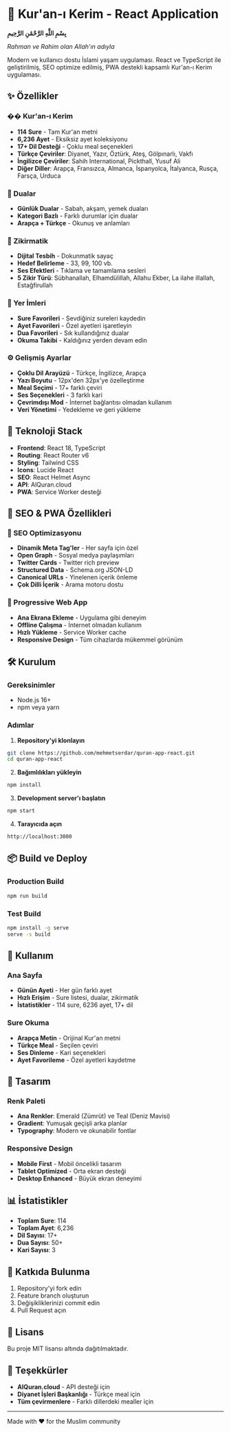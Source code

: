 # 🕌 Kur'an-ı Kerim - React Application
**بِسْمِ اللَّهِ الرَّحْمَٰنِ الرَّحِيمِ**

*Rahman ve Rahim olan Allah'ın adıyla*

Modern ve kullanıcı dostu İslami yaşam uygulaması. React ve TypeScript ile geliştirilmiş, SEO optimize edilmiş, PWA destekli kapsamlı Kur'an-ı Kerim uygulaması.

## ✨ Özellikler

### �� Kur'an-ı Kerim
- **114 Sure** - Tam Kur'an metni
- **6,236 Ayet** - Eksiksiz ayet koleksiyonu
- **17+ Dil Desteği** - Çoklu meal seçenekleri
- **Türkçe Çeviriler**: Diyanet, Yazır, Öztürk, Ateş, Gölpınarlı, Vakfı
- **İngilizce Çeviriler**: Sahih International, Pickthall, Yusuf Ali
- **Diğer Diller**: Arapça, Fransızca, Almanca, İspanyolca, İtalyanca, Rusça, Farsça, Urduca

### 🤲 Dualar
- **Günlük Dualar** - Sabah, akşam, yemek duaları
- **Kategori Bazlı** - Farklı durumlar için dualar
- **Arapça + Türkçe** - Okunuş ve anlamları

### 📿 Zikirmatik
- **Dijital Tesbih** - Dokunmatik sayaç
- **Hedef Belirleme** - 33, 99, 100 vb.
- **Ses Efektleri** - Tıklama ve tamamlama sesleri
- **5 Zikir Türü**: Sübhanallah, Elhamdülillah, Allahu Ekber, La ilahe illallah, Estağfirullah

### 🔖 Yer İmleri
- **Sure Favorileri** - Sevdiğiniz sureleri kaydedin
- **Ayet Favorileri** - Özel ayetleri işaretleyin
- **Dua Favorileri** - Sık kullandığınız dualar
- **Okuma Takibi** - Kaldığınız yerden devam edin

### ⚙️ Gelişmiş Ayarlar
- **Çoklu Dil Arayüzü** - Türkçe, İngilizce, Arapça
- **Yazı Boyutu** - 12px'den 32px'ye özelleştirme
- **Meal Seçimi** - 17+ farklı çeviri
- **Ses Seçenekleri** - 3 farklı kari
- **Çevrimdışı Mod** - İnternet bağlantısı olmadan kullanım
- **Veri Yönetimi** - Yedekleme ve geri yükleme

## 🚀 Teknoloji Stack

- **Frontend**: React 18, TypeScript
- **Routing**: React Router v6
- **Styling**: Tailwind CSS
- **Icons**: Lucide React
- **SEO**: React Helmet Async
- **API**: AlQuran.cloud
- **PWA**: Service Worker desteği

## 📱 SEO & PWA Özellikleri

### 🎯 SEO Optimizasyonu
- **Dinamik Meta Tag'ler** - Her sayfa için özel
- **Open Graph** - Sosyal medya paylaşımları
- **Twitter Cards** - Twitter rich preview
- **Structured Data** - Schema.org JSON-LD
- **Canonical URLs** - Yinelenen içerik önleme
- **Çok Dilli İçerik** - Arama motoru dostu

### 📲 Progressive Web App
- **Ana Ekrana Ekleme** - Uygulama gibi deneyim
- **Offline Çalışma** - İnternet olmadan kullanım
- **Hızlı Yükleme** - Service Worker cache
- **Responsive Design** - Tüm cihazlarda mükemmel görünüm

## 🛠 Kurulum

### Gereksinimler
- Node.js 16+
- npm veya yarn

### Adımlar

1. **Repository'yi klonlayın**
```bash
git clone https://github.com/mehmetserdar/quran-app-react.git
cd quran-app-react
```

2. **Bağımlılıkları yükleyin**
```bash
npm install
```

3. **Development server'ı başlatın**
```bash
npm start
```

4. **Tarayıcıda açın**
```
http://localhost:3000
```

## 📦 Build ve Deploy

### Production Build
```bash
npm run build
```

### Test Build
```bash
npm install -g serve
serve -s build
```

## 🌟 Kullanım

### Ana Sayfa
- **Günün Ayeti** - Her gün farklı ayet
- **Hızlı Erişim** - Sure listesi, dualar, zikirmatik
- **İstatistikler** - 114 sure, 6236 ayet, 17+ dil

### Sure Okuma
- **Arapça Metin** - Orijinal Kur'an metni
- **Türkçe Meal** - Seçilen çeviri
- **Ses Dinleme** - Kari seçenekleri
- **Ayet Favorileme** - Özel ayetleri kaydetme

## 🎨 Tasarım

### Renk Paleti
- **Ana Renkler**: Emerald (Zümrüt) ve Teal (Deniz Mavisi)
- **Gradient**: Yumuşak geçişli arka planlar
- **Typography**: Modern ve okunabilir fontlar

### Responsive Design
- **Mobile First** - Mobil öncelikli tasarım
- **Tablet Optimized** - Orta ekran desteği
- **Desktop Enhanced** - Büyük ekran deneyimi

## 📊 İstatistikler

- **Toplam Sure**: 114
- **Toplam Ayet**: 6,236
- **Dil Sayısı**: 17+
- **Dua Sayısı**: 50+
- **Kari Sayısı**: 3

## 🤝 Katkıda Bulunma

1. Repository'yi fork edin
2. Feature branch oluşturun
3. Değişikliklerinizi commit edin
4. Pull Request açın

## 📄 Lisans

Bu proje MIT lisansı altında dağıtılmaktadır.

## 🙏 Teşekkürler

- **AlQuran.cloud** - API desteği için
- **Diyanet İşleri Başkanlığı** - Türkçe meal için
- **Tüm çevirmenlere** - Farklı dillerdeki mealler için

---



Made with ❤️ for the Muslim community
